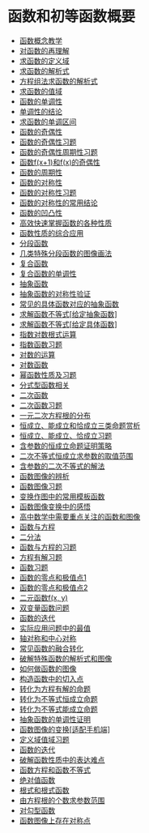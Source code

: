# 函数和初等函数概要





* <a   href=" https://www.cnblogs.com/wanghai0666/p/9714078.html  "  target="_blank" >函数概念教学</a>
* <a   href="https://www.cnblogs.com/wanghai0666/p/11627054.html"  target="_blank">对函数的再理解</a>
* <a   href=" https://www.cnblogs.com/wanghai0666/p/9350432.html  "  target="_blank" >求函数的定义域</a>
* <a   href=" http://www.cnblogs.com/wanghai0666/p/6905157.html  "  target="_blank" >求函数的解析式</a>
* <a   href="https://www.cnblogs.com/wanghai0666/p/12631271.html"  target="_blank">方程组法求函数的解析式</a> 
* <a   href=" https://www.cnblogs.com/wanghai0666/p/9350622.html  "  target="_blank" >求函数的值域</a>
* <a   href="http://www.cnblogs.com/wanghai0666/p/7674301.html   "  target="_blank" >函数的单调性</a>
* <a     href=" https://www.cnblogs.com/wanghai0666/p/9739775.html  "  target="_blank" >单调性的结论</a>
* <a     href=" https://www.cnblogs.com/wanghai0666/p/9744987.html  "  target="_blank" >求函数的单调区间 </a>
* <a     href="https://www.cnblogs.com/wanghai0666/p/7674315.html   "  target="_blank" >函数的奇偶性</a>
* <a     href=" https://www.cnblogs.com/wanghai0666/p/6939798.html  "  target="_blank" >函数的奇偶性习题</a>
* <a     href=" https://www.cnblogs.com/wanghai0666/p/7631819.html  "  target="_blank" >函数的奇偶性周期性习题</a>
* <a     href=" https://www.cnblogs.com/wanghai0666/p/7631919.html  "  target="_blank" >函数f(x+1)和f(x)的奇偶性</a>
* <a     href="  https://www.cnblogs.com/wanghai0666/p/7674322.html  "  target="_blank" >函数的周期性</a>
* <a     href=" https://www.cnblogs.com/wanghai0666/p/9744631.html  "  target="_blank" >函数的对称性</a>
* <a     href="  https://www.cnblogs.com/wanghai0666/p/7895409.html "  target="_blank" >函数的对称性习题</a>
* <a     href=" https://www.cnblogs.com/wanghai0666/p/6414981.html  "  target="_blank" >函数的对称性的常用结论  </a>
* <a     href=" https://www.cnblogs.com/wanghai0666/p/7745266.html  "  target="_blank" >函数的凹凸性</a>
* <a     href="https://www.cnblogs.com/wanghai0666/p/7098864.html   "  target="_blank" >高效快速掌握函数的各种性质</a>
* <a     href=" https://www.cnblogs.com/wanghai0666/p/9758252.html  "  target="_blank" >函数性质的综合应用  </a>
* <a     href=" https://www.cnblogs.com/wanghai0666/p/6938404.html  "  target="_blank" >分段函数</a>
* <a     href="https://www.cnblogs.com/wanghai0666/p/9429180.html "  target="_blank" >几类特殊分段函数的图像画法</a>
* <a     href="  https://www.cnblogs.com/wanghai0666/p/9742897.html   "  target="_blank" >复合函数</a>
* <a     href="https://www.cnblogs.com/wanghai0666/p/12843163.html"  target="_blank">复合函数的单调性</a> 
* <a     href=" https://www.cnblogs.com/wanghai0666/p/6941722.html    "  target="_blank" >抽象函数</a>
* <a     href=" https://www.cnblogs.com/wanghai0666/p/6691247.html  "  target="_blank" >抽象函数的对称性验证</a>
* <a     href="https://www.cnblogs.com/wanghai0666/p/7627156.html "  target="_blank" >常见的具体函数对应的抽象函数</a>
* <a     href="https://www.cnblogs.com/wanghai0666/p/11666800.html "  target="_blank" >求解函数不等式[给定抽象函数] </a>
*  <a    href="https://www.cnblogs.com/wanghai0666/p/11663781.html"  target="_blank">求解函数不等式[给定具体函数]</a>
* <a     href=" https://www.cnblogs.com/wanghai0666/p/7697841.html  "  target="_blank" >指数对数根式运算</a>
* <a     href="https://www.cnblogs.com/wanghai0666/p/7687121.html   "  target="_blank" >指数函数习题</a>
* <a     href=" https://www.cnblogs.com/wanghai0666/p/10014816.html  "  target="_blank" >对数的运算  </a>
* <a     href=" https://www.cnblogs.com/wanghai0666/p/9809338.html  "  target="_blank" >对数函数</a>
* <a     href="https://www.cnblogs.com/wanghai0666/p/7745152.html   "  target="_blank" >幂函数性质及习题 </a>
* <a     href=" https://www.cnblogs.com/wanghai0666/p/9890188.html  "  target="_blank" >分式型函数相关 </a>
* <a     href="http://www.cnblogs.com/wanghai0666/p/7272367.html   "  target="_blank" >二次函数  </a>
* <a     href=" http://www.cnblogs.com/wanghai0666/p/6938323.html  "  target="_blank" >二次函数习题 </a>         
*  <a    href=" https://www.cnblogs.com/wanghai0666/p/9313490.html   "  target="_blank" >一元二次方程根的分布  </a>
*  <a    href=" https://www.cnblogs.com/wanghai0666/p/9428947.html  "  target="_blank" >恒成立、能成立和恰成立三类命题赏析  </a>
*  <a    href="https://www.cnblogs.com/wanghai0666/p/6929936.html   "  target="_blank" >恒成立、能成立、恰成立习题 </a>
*  <a  href="https://www.cnblogs.com/wanghai0666/p/12392108.html"  target="_blank">含参数的恒成立命题证明策略</a> 
*  <a   href=" https://www.cnblogs.com/wanghai0666/p/9574575.html  "  target="_blank" >二次不等式恒成立求参数的取值范围  </a>
*  <a  href=" https://www.cnblogs.com/wanghai0666/p/7406132.html  "  target="_blank" >含参数的二次不等式的解法  </a>
*  <a  href=" https://www.cnblogs.com/wanghai0666/p/10818120.html  "  target="_blank">函数图像的辨析</a>
*  <a     href="https://www.cnblogs.com/wanghai0666/p/9895043.html   "  target="_blank" >函数图像习题  </a>
*  <a     href=" https://www.cnblogs.com/wanghai0666/p/6867016.html  "  target="_blank" >变换作图中的常用模板函数  </a>
*  <a     href=" https://www.cnblogs.com/wanghai0666/p/5872534.html  "  target="_blank" >函数图像变换中的感悟  </a>
*  <a     href=" https://www.cnblogs.com/wanghai0666/p/9876854.html   "  target="_blank" >高中数学中需要重点关注的函数和图像</a>
*  <a     href=" https://www.cnblogs.com/wanghai0666/p/9897631.html  "  target="_blank" >函数与方程  </a>
*  <a     href=" https://www.cnblogs.com/wanghai0666/p/7826422.html  "  target="_blank" >二分法</a>
*  <a     href=" https://www.cnblogs.com/wanghai0666/p/7886816.html  "  target="_blank" >函数与方程的习题</a>
*  <a     href=" https://www.cnblogs.com/wanghai0666/p/7921180.html  "  target="_blank" >方程有解习题  </a>
*  <a     href=" https://www.cnblogs.com/wanghai0666/p/6823556.html  "  target="_blank" >函数习题 </a>
*  <a  href="https://www.cnblogs.com/wanghai0666/p/9416703.html   "  target="_blank" >函数的零点和极值点1</a>
*  <a   href="https://www.cnblogs.com/wanghai0666/p/11172128.html "  target="_blank" >函数的零点和极值点2</a>
*  <a  href=" https://www.cnblogs.com/wanghai0666/p/10817567.html  "  target="_blank">二元函数f(x, y)</a>
*  <a  href="https://www.cnblogs.com/wanghai0666/p/10802528.html "  target="_blank">双变量函数问题</a>
*  <a  href="https://www.cnblogs.com/wanghai0666/p/10784510.html "  target="_blank">函数的迭代</a>
*  <a  href="https://www.cnblogs.com/wanghai0666/p/11000104.html "  target="_blank" >实际应用问题中的最值</a>
*  <a  href="https://www.cnblogs.com/wanghai0666/p/11778741.html"  target="_blank">轴对称和中心对称</a>
*  <a  href="https://www.cnblogs.com/wanghai0666/p/11967059.html"  target="_blank">常见函数的融合转化</a>
*  <a  href="https://www.cnblogs.com/wanghai0666/p/11812911.html"  target="_blank">破解特殊函数的解析式和图像</a>
*  <a  href="https://www.cnblogs.com/wanghai0666/p/11745252.html"  target="_blank">如何做函数的图像</a>
*  <a  href="https://www.cnblogs.com/wanghai0666/p/11865664.html"  target="_blank">构造函数中的切入点</a>
*  <a  href="https://www.cnblogs.com/wanghai0666/p/11798750.html"  target="_blank">转化为方程有解的命题</a>
*  <a  href="https://www.cnblogs.com/wanghai0666/p/11803091.html"  target="_blank">转化为不等式恒成立命题</a>
*  <a  href="https://www.cnblogs.com/wanghai0666/p/11803104.html"  target="_blank">转化为不等式能成立命题</a>
*  <a href="https://www.cnblogs.com/wanghai0666/p/11679971.html"  target="_blank">抽象函数的单调性证明</a>
*  <a href="https://www.cnblogs.com/wanghai0666/p/11702805.html"  target="_blank">函数图像的变换\[适配手机端\]</a>
*  <a href="https://www.cnblogs.com/wanghai0666/p/11620210.html"  target="_blank">定义域值域习题</a>
*  <a href="https://www.cnblogs.com/wanghai0666/p/10784510.html"  target="_blank">函数的迭代</a>
*  <a href="https://www.cnblogs.com/wanghai0666/p/11622070.html"  target="_blank">破解函数性质中的表达难点</a>
*  <a href="https://www.cnblogs.com/wanghai0666/p/11635737.html"  target="_blank">函数方程和函数不等式</a>
*  <a href="https://www.cnblogs.com/wanghai0666/p/11546676.html "  target="_blank">绝对值函数</a>
*  <a href="https://www.cnblogs.com/wanghai0666/p/11531909.html "  target="_blank">根式和根式函数 </a> 
*  <a  href="https://www.cnblogs.com/wanghai0666/p/12513893.html"  target="_blank">由方程根的个数求参数范围</a> 
*  <a  href="https://www.cnblogs.com/wanghai0666/p/12544568.html"  target="_blank">对勾型函数</a> 
*  <a  href="https://www.cnblogs.com/wanghai0666/p/13186969.html"  target="_blank">函数图像上存在对称点</a> 
